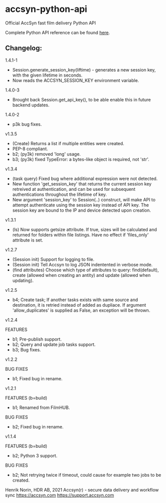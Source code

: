 # accsyn-python-api
Official AccSyn fast film delivery Python API

Complete Python API reference can be found [here](https://support.accsyn.com/python-api).


Changelog:
----------
1.4.1-1
  * Session.generate_session_key(liftime) - generates a new session key, with the given lifetime in seconds.
  * Now reads the ACCSYN_SESSION_KEY environment variable.

1.4.0-3
  * Brought back Session.get_api_key(), to be able enable this in future backend updates.

1.4.0-2
  * p3k bug fixes.

v1.3.5
  * (Create) Returns a list if multiple entities were created.
  * PEP-8 compliant.
  * b2; (py3k) removed 'long' usage.
  * b3; (py3k) fixed TypeError: a bytes-like object is required, not 'str'.

v1.3.4
  * (task query) Fixed bug where additional expression were not detected.
  * New function 'get_session_key' that returns the current session key retreived at authentication, and can be used for subsequent authentications throughout the lifetime of key.
  * New argument 'session_key' to Session(..) construct, will make API to attempt authenticate using the session key instead of API key. The session key are bound to the IP and device detected upon creation.

v1.3.1
  * (ls) Now supports getsize attribute. If true, sizes will be calculated and returned for folders within file listings. Have no effect if 'files_only' attribute is set.

v1.2.7

  * (Session init) Support for logging to file.
  * (Session init) Tell Accsyn to log JSON indentented in verbose mode.
  * (find attributes) Choose which type of attributes to query: find(default), create (allowed when creating an antity) and update (allowed when updating).

v1.2.5

  * b4; Create task; If another tasks exists with same source and destination, it is retried instead of added as dupliace. If argument 'allow_duplicates' is supplied as False, an exception will be thrown.

v1.2.4

  FEATURES
  * b1; Pre-publish support.
  * b2; Query and update job tasks support.
  * b3; Bug fixes.

v1.2.2

   BUG FIXES
   * b1; Fixed bug in rename.

v1.2.1

  FEATURES 
  (b=build)
  * b1; Renamed from FilmHUB.

  BUG FIXES
  * b2; Fixed bug in rename.


v1.1.4
   
   FEATURES 
   (b=build)
   * b2; Python 3 support.

   BUG FIXES
   * b2; Not retrying twice if timeout, could cause for example two jobs to be created.


Henrik Norin, HDR AB, 2021
Accsyn(r) - secure data delivery and workflow sync
https://accsyn.com 
https://support.accsyn.com

